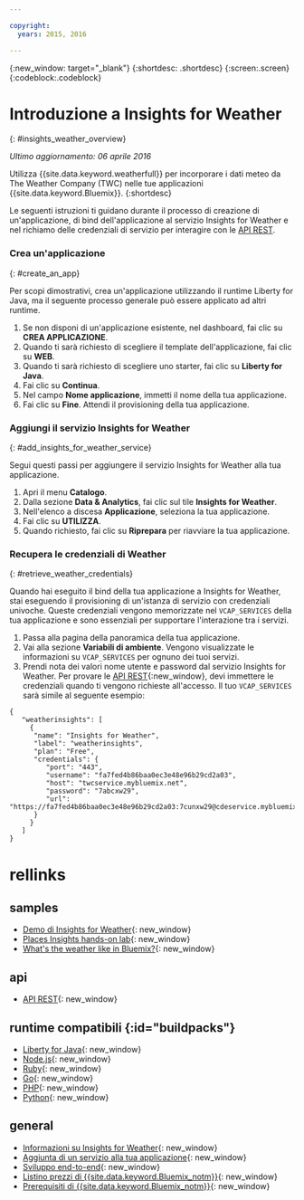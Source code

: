 ```yaml
---

copyright:
  years: 2015, 2016

---
```


{:new_window: target="_blank"}
{:shortdesc: .shortdesc}
{:screen:.screen}
{:codeblock:.codeblock}

# Introduzione a Insights for Weather
{: #insights_weather_overview}

*Ultimo aggiornamento: 06 aprile 2016*

Utilizza {{site.data.keyword.weatherfull}} per incorporare i dati meteo da
The Weather Company (TWC) nelle tue applicazioni {{site.data.keyword.Bluemix}}.
{:shortdesc}

Le seguenti istruzioni ti guidano durante il processo di creazione di un'applicazione,
di bind dell'applicazione al servizio Insights for Weather e nel richiamo delle credenziali di servizio
per interagire con le [API REST](https://twcservice.{APPDomain}/rest-api/).

### Crea un'applicazione
{: #create_an_app}

Per scopi dimostrativi, crea un'applicazione utilizzando il runtime Liberty for Java,
ma il seguente processo generale può essere applicato ad altri runtime.

1. Se non disponi di un'applicazione esistente, nel dashboard, fai clic su **CREA APPLICAZIONE**.
2. Quando ti sarà richiesto di scegliere il template dell'applicazione, fai clic su **WEB**.
3. Quando ti sarà richiesto di scegliere uno starter, fai clic su **Liberty for Java**.
4. Fai clic su **Continua**.
5. Nel campo **Nome applicazione**, immetti il nome della tua applicazione.
6. Fai clic su **Fine**. Attendi il provisioning della tua applicazione.

### Aggiungi il servizio Insights for Weather
{: #add_insights_for_weather_service}

Segui questi passi per aggiungere il servizio Insights for Weather alla tua applicazione.
1. Apri il menu **Catalogo**.
2. Dalla sezione **Data & Analytics**, fai clic sul tile **Insights for Weather**.
3. Nell'elenco a discesa **Applicazione**, seleziona la tua applicazione.
4. Fai clic su **UTILIZZA**.
5. Quando richiesto, fai clic su **Riprepara** per riavviare la tua applicazione.

### Recupera le credenziali di Weather
{: #retrieve_weather_credentials}

Quando hai eseguito il bind della tua applicazione a Insights for Weather, stai eseguendo il provisioning di un'istanza di servizio
con credenziali univoche. Queste credenziali vengono memorizzate nel
`VCAP_SERVICES` della tua applicazione e sono essenziali per supportare l'interazione tra i servizi.

1. Passa alla pagina della panoramica della tua applicazione.
2. Vai alla sezione **Variabili di ambiente**. Vengono visualizzate le informazioni su `VCAP_SERVICES` per ognuno dei tuoi servizi.
3. Prendi nota dei valori nome utente e password dal servizio Insights for Weather.
Per provare le [API REST](https://twcservice.{APPDomain}/rest-api/){:new_window},
devi immettere le credenziali quando ti vengono richieste all'accesso.
Il tuo `VCAP_SERVICES` sarà simile al seguente esempio:

```
{
   "weatherinsights": [
     {
      "name": "Insights for Weather",
      "label": "weatherinsights",
      "plan": "Free",
      "credentials": {
         "port": "443",
         "username": "fa7fed4b86baa0ec3e48e96b29cd2a03",
         "host": "twcservice.mybluemix.net",
         "password": "7abcxw29",
         "url": "https://fa7fed4b86baa0ec3e48e96b29cd2a03:7cunxw29@cdeservice.mybluemix.net"
      }
     }
   ]
}
```

# rellinks
## samples
* [Demo di Insights for Weather](http://insights-for-weather-demo.mybluemix.net/){: new_window}
* [Places Insights hands-on lab](https://github.com/IBM-Bluemix/places-insights-lab){: new_window}
* [What's the weather like in Bluemix?](https://developer.ibm.com/bluemix/2015/12/08/insights-weather-sample-overview){: new_window}

## api
* [API REST](https://twcservice.{APPDomain}/rest-api/){: new_window}

## runtime compatibili {:id="buildpacks"}
* [Liberty for Java](https://console.{DomainName}/docs/starters/liberty/index.html){: new_window}
* [Node.js](https://console.{DomainName}/docs/runtimes/nodejs/index.html){: new_window}
* [Ruby](https://console.{DomainName}/docs/runtimes/ruby/index.html){: new_window}
* [Go](https://console.{DomainName}/docs/runtimes/go/index.html){: new_window}
* [PHP](https://console.{DomainName}/docs/runtimes/php/index.html){: new_window}
* [Python](https://console.{DomainName}/docs/runtimes/python/index.html){: new_window}

## general
* [Informazioni su Insights for Weather](https://console.{DomainName}/docs/services/Weather/weather_overview.html){: new_window}
* [Aggiunta di un servizio alla tua applicazione](https://console.{DomainName}/docs/services/reqnsi.html#add_service){: new_window}
* [Sviluppo end-to-end](https://console.{DomainName}/docs/cfapps/ee.html){: new_window}
* [Listino prezzi di {{site.data.keyword.Bluemix_notm}}](https://console.{DomainName}/pricing/){: new_window}
* [Prerequisiti di {{site.data.keyword.Bluemix_notm}}](https://developer.ibm.com/bluemix/support/#prereqs){: new_window}
